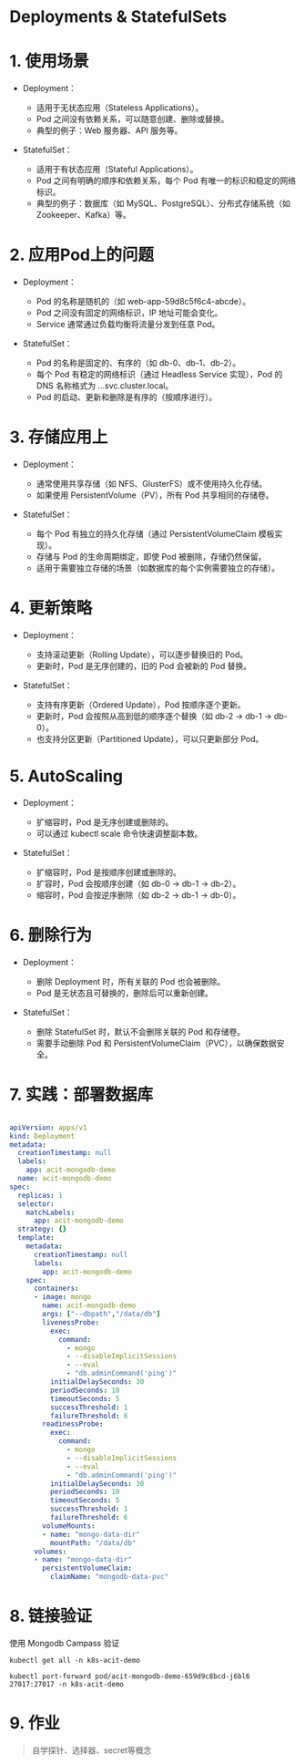 # Deployments & StatefulSets 

# 1. 使用场景

- Deployment：
    - 适用于无状态应用（Stateless Applications）。
    - Pod 之间没有依赖关系，可以随意创建、删除或替换。
    - 典型的例子：Web 服务器、API 服务等。

- StatefulSet：
    - 适用于有状态应用（Stateful Applications）。
    - Pod 之间有明确的顺序和依赖关系，每个 Pod 有唯一的标识和稳定的网络标识。
    - 典型的例子：数据库（如 MySQL、PostgreSQL）、分布式存储系统（如 Zookeeper、Kafka）等。

# 2. 应用Pod上的问题

- Deployment：
    - Pod 的名称是随机的（如 web-app-59d8c5f6c4-abcde）。
    - Pod 之间没有固定的网络标识，IP 地址可能会变化。
    - Service 通常通过负载均衡将流量分发到任意 Pod。

- StatefulSet：
    - Pod 的名称是固定的、有序的（如 db-0、db-1、db-2）。
    - 每个 Pod 有稳定的网络标识（通过 Headless Service 实现），Pod 的 DNS 名称格式为 <pod-name>.<service-name>.<namespace>.svc.cluster.local。
    - Pod 的启动、更新和删除是有序的（按顺序进行）。

# 3. 存储应用上

- Deployment：
    - 通常使用共享存储（如 NFS、GlusterFS）或不使用持久化存储。
    - 如果使用 PersistentVolume（PV），所有 Pod 共享相同的存储卷。

- StatefulSet：
    - 每个 Pod 有独立的持久化存储（通过 PersistentVolumeClaim 模板实现）。
    - 存储与 Pod 的生命周期绑定，即使 Pod 被删除，存储仍然保留。
    - 适用于需要独立存储的场景（如数据库的每个实例需要独立的存储）。

# 4. 更新策略

- Deployment：
    - 支持滚动更新（Rolling Update），可以逐步替换旧的 Pod。
    - 更新时，Pod 是无序创建的，旧的 Pod 会被新的 Pod 替换。

- StatefulSet：
    - 支持有序更新（Ordered Update），Pod 按顺序逐个更新。
    - 更新时，Pod 会按照从高到低的顺序逐个替换（如 db-2 -> db-1 -> db-0）。
    - 也支持分区更新（Partitioned Update），可以只更新部分 Pod。

# 5. AutoScaling

- Deployment：
    - 扩缩容时，Pod 是无序创建或删除的。
    - 可以通过 kubectl scale 命令快速调整副本数。

- StatefulSet：
    - 扩缩容时，Pod 是按顺序创建或删除的。
    - 扩容时，Pod 会按顺序创建（如 db-0 -> db-1 -> db-2）。
    - 缩容时，Pod 会按逆序删除（如 db-2 -> db-1 -> db-0）。

# 6. 删除行为

- Deployment：
    - 删除 Deployment 时，所有关联的 Pod 也会被删除。
    - Pod 是无状态且可替换的，删除后可以重新创建。

- StatefulSet：
    - 删除 StatefulSet 时，默认不会删除关联的 Pod 和存储卷。
    - 需要手动删除 Pod 和 PersistentVolumeClaim（PVC），以确保数据安全。

# 7. 实践：部署数据库

```Yaml mongodb-deployment.yaml

apiVersion: apps/v1
kind: Deployment
metadata:
  creationTimestamp: null
  labels:
    app: acit-mongodb-demo
  name: acit-mongodb-demo
spec:
  replicas: 1
  selector:
    matchLabels:
      app: acit-mongodb-demo
  strategy: {}
  template:
    metadata:
      creationTimestamp: null
      labels:
        app: acit-mongodb-demo
    spec:
      containers:
      - image: mongo
        name: acit-mongodb-demo
        args: ["--dbpath","/data/db"]
        livenessProbe:
          exec:
            command:
              - mongo
              - --disableImplicitSessions
              - --eval
              - "db.adminCommand('ping')"
          initialDelaySeconds: 30
          periodSeconds: 10
          timeoutSeconds: 5
          successThreshold: 1
          failureThreshold: 6
        readinessProbe:
          exec:
            command:
              - mongo
              - --disableImplicitSessions
              - --eval
              - "db.adminCommand('ping')"
          initialDelaySeconds: 30
          periodSeconds: 10
          timeoutSeconds: 5
          successThreshold: 1
          failureThreshold: 6
        volumeMounts:
        - name: "mongo-data-dir"
          mountPath: "/data/db"
      volumes:
      - name: "mongo-data-dir"
        persistentVolumeClaim:
          claimName: "mongodb-data-pvc"
```

# 8. 链接验证

使用 Mongodb Campass 验证

```Shell
kubectl get all -n k8s-acit-demo

kubectl port-forward pod/acit-mongodb-demo-659d9c8bcd-j6bl6 27017:27017 -n k8s-acit-demo
```

# 9. 作业

> 自学探针、选择器、secret等概念